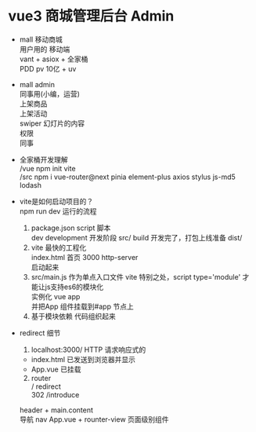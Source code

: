 # vue3 商城管理后台 Admin

- mall 移动商城  
  用户用的 移动端  
  vant + asiox + 全家桶  
  PDD pv 10亿 + uv  

- mall admin  
  同事用(小编，运营)  
  上架商品  
  上架活动  
  swiper 幻灯片的内容  
  权限  
  同事  

- 全家桶开发理解  
  /vue npm init vite  
  /src npm i vue-router@next pinia element-plus axios stylus js-md5 lodash  

- vite是如何启动项目的？  
  npm run dev 运行的流程   
  1. package.json script 脚本  
    dev development 开发阶段 src/
    build 开发完了，打包上线准备 dist/
  2. vite 最快的工程化  
    index.html 首页 3000 http-server  
    启动起来  
  3. src/main.js 作为单点入口文件 
    vite 特别之处，script type='module' 才能让js支持es6的模块化   
    实例化 vue app  
    并把App 组件挂载到#app 节点上  
  4. 基于模块依赖 代码组织起来  

- redirect 细节  
  1. localhost:3000/
    HTTP 请求响应式的  
    - index.html 已发送到浏览器并显示   
    - App.vue 已挂载  
  2. router  
    / redirect  
    302 /introduce

  header + main.content   
  导航 nav App.vue + rounter-view 页面级别组件  
